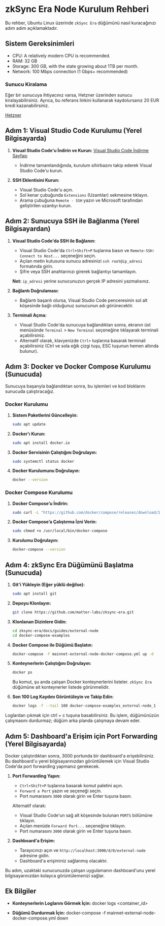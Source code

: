 # zkSync Era Node Kurulum Rehberi

Bu rehber, Ubuntu Linux üzerinde `zkSync Era` düğümünü nasıl kuracağınızı adım adım açıklamaktadır.

## Sistem Gereksinimleri

- CPU: A relatively modern CPU is recommended.
- RAM: 32 GB
- Storage: 300 GB, with the state growing about 1TB per month.
- Network: 100 Mbps connection (1 Gbps+ recommended)

### Sunucu Kiralama

Eğer bir sunucuya ihtiyacınız varsa, Hetzner üzerinden sunucu kiralayabilirsiniz. Ayrıca, bu referans linkini kullanarak kaydolursanız 20 EUR kredi kazanabilirsiniz.

[Hetzner](https://hetzner.cloud/?ref=fu2umOyLCWhh)

## Adım 1: Visual Studio Code Kurulumu (Yerel Bilgisayarda)

1. **Visual Studio Code'u İndirin ve Kurun:**
   [Visual Studio Code İndirme Sayfası](https://code.visualstudio.com/)

   - İndirme tamamlandığında, kurulum sihirbazını takip ederek Visual Studio Code'u kurun.

2. **SSH Eklentisini Kurun:**
   - Visual Studio Code'u açın.
   - Sol kenar çubuğunda `Extensions` (Uzantılar) sekmesine tıklayın.
   - Arama çubuğuna `Remote - SSH` yazın ve Microsoft tarafından geliştirilen uzantıyı kurun.

## Adım 2: Sunucuya SSH ile Bağlanma (Yerel Bilgisayardan)

1. **Visual Studio Code'da SSH ile Bağlanın:**
   - Visual Studio Code'da `Ctrl+Shift+P` tuşlarına basın ve `Remote-SSH: Connect to Host...` seçeneğini seçin.
   - Açılan metin kutusuna sunucu adresinizi `ssh root@ip_adresi` formatında girin.
   - Şifre veya SSH anahtarınızı girerek bağlantıyı tamamlayın.

   **Not:** `ip_adresi` yerine sunucunuzun gerçek IP adresini yazmalısınız.

2. **Bağlantı Doğrulaması:**
   - Bağlantı başarılı olursa, Visual Studio Code penceresinin sol alt köşesinde bağlı olduğunuz sunucunun adı görünecektir.


3. **Terminali Açma:**
   - Visual Studio Code'da sunucuya bağlandıktan sonra, ekranın üst menüsünde `Terminal` > `New Terminal` seçeneğine tıklayarak terminali açabilirsiniz.
   - Alternatif olarak, klavyenizde `Ctrl+` tuşlarına basarak terminali açabilirsiniz (Ctrl ve sola eğik çizgi tuşu, ESC tuşunun hemen altında bulunur).

## Adım 3: Docker ve Docker Compose Kurulumu (Sunucuda)

Sunucuya başarıyla bağlandıktan sonra, bu işlemleri ve kod bloklarını sunucuda çalıştıracağız.

### Docker Kurulumu

1. **Sistem Paketlerini Güncelleyin:**
   ```sh
   sudo apt update
   ```

2. **Docker'ı Kurun:**
    ```sh
    sudo apt install docker.io
    ```

3. **Docker Servisinin Çalıştığını Doğrulayın:**
    ```sh
    sudo systemctl status docker
    ```

4. **Docker Kurulumunu Doğrulayın:**
    ```sh
    docker --version
    ```

### Docker Compose Kurulumu

1. **Docker Compose’u İndirin:**
    ```sh
    sudo curl -L "https://github.com/docker/compose/releases/download/1.29.2/docker-compose-$(uname -s)-$(uname -m)" -o /usr/local/bin/docker-compose
    ```

2. **Docker Compose’a Çalıştırma İzni Verin:**
    ```sh
    sudo chmod +x /usr/local/bin/docker-compose
    ```

3. **Kurulumu Doğrulayın:**
    ```sh
    docker-compose --version
    ```

## Adım 4: zkSync Era Düğümünü Başlatma (Sunucuda)

1. **Git'i Yükleyin (Eğer yüklü değilse):**
    ```sh
   sudo apt install git
   ```

2. **Depoyu Klonlayın:**
    ```sh
   git clone https://github.com/matter-labs/zksync-era.git
   ```

3. **Klonlanan Dizinlere Gidin:**
   ```sh
   cd zksync-era/docs/guides/external-node
   cd docker-compose-examples
   ```

4. **Docker Compose ile Düğümü Başlatın:**
   ```sh
   docker-compose -f mainnet-external-node-docker-compose.yml up -d
   ```

5. **Konteynerlerin Çalıştığını Doğrulayın:**
   ```sh
   docker ps
   ```

   Bu komut, şu anda çalışan Docker konteynerlerini listeler. `zkSync Era` düğümüne ait konteynerler listede görünmelidir.

6. **Son 100 Log Kaydını Görüntüleyin ve Takip Edin:**
   ```sh
   docker logs -f --tail 100 docker-compose-examples_external-node_1
   ``` 

Loglardan çıkmak için ctrl + c tuşuna basabilirsiniz. Bu işlem, düğümünüzün çalışmasını durdurmaz; düğüm arka planda çalışmaya devam eder.

## Adım 5: Dashboard'a Erişim için Port Forwarding (Yerel Bilgisayarda)

Docker çalıştırdıktan sonra, 3000 portunda bir dashboard'a erişebilirsiniz. Bu dashboard'u yerel bilgisayarınızdan görüntülemek için Visual Studio Code'da port forwarding yapmanız gerekecek.

1. **Port Forwarding Yapın:**

   - `Ctrl+Shift+P` tuşlarına basarak komut paletini açın.
   - `Forward a Port` yazın ve seçeneği seçin.
   - Port numarasını `3000` olarak girin ve Enter tuşuna basın.

   Alternatif olarak:

   - Visual Studio Code'un sağ alt köşesinde bulunan `PORTS` bölümüne tıklayın.
   - Açılan menüde `Forward Port...` seçeneğine tıklayın.
   - Port numarasını `3000` olarak girin ve Enter tuşuna basın.

2. **Dashboard'a Erişim:**

   - Tarayıcınızı açın ve `http://localhost:3000/d/0/external-node` adresine gidin.
   - Dashboard'a erişiminiz sağlanmış olacaktır.

Bu adım, uzaktaki sunucunuzda çalışan uygulamanın dashboard'unu yerel bilgisayarınızdan kolayca görüntülemenizi sağlar.

## Ek Bilgiler

- **Konteynerlerin Loglarını Görmek İçin:**
  docker logs <container_id>

- **Düğümü Durdurmak İçin:**
  docker-compose -f mainnet-external-node-docker-compose.yml down


